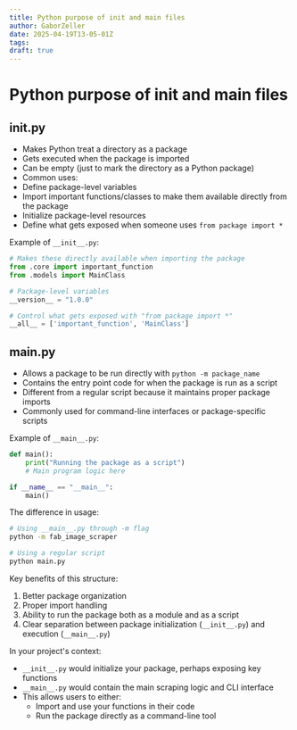 ```yaml
---
title: Python purpose of init and main files
author: GaborZeller
date: 2025-04-19T13-05-01Z
tags:
draft: true
---
```


# Python purpose of init and main files

## **init**.py

- Makes Python treat a directory as a package
- Gets executed when the package is imported
- Can be empty (just to mark the directory as a Python package)
- Common uses:
- Define package-level variables
- Import important functions/classes to make them available directly from the package
- Initialize package-level resources
- Define what gets exposed when someone uses `from package import *`

Example of `__init__.py`:

```python
# Makes these directly available when importing the package
from .core import important_function
from .models import MainClass

# Package-level variables
__version__ = "1.0.0"

# Control what gets exposed with "from package import *"
__all__ = ['important_function', 'MainClass']
```

## **main**.py

- Allows a package to be run directly with `python -m package_name`
- Contains the entry point code for when the package is run as a script
- Different from a regular script because it maintains proper package imports
- Commonly used for command-line interfaces or package-specific scripts

Example of `__main__.py`:

```python
def main():
    print("Running the package as a script")
    # Main program logic here

if __name__ == "__main__":
    main()
```

The difference in usage:

```bash
# Using __main__.py through -m flag
python -m fab_image_scraper

# Using a regular script
python main.py
```

Key benefits of this structure:

1. Better package organization
2. Proper import handling
3. Ability to run the package both as a module and as a script
4. Clear separation between package initialization (`__init__.py`) and execution (`__main__.py`)

In your project's context:

- `__init__.py` would initialize your package, perhaps exposing key functions
- `__main__.py` would contain the main scraping logic and CLI interface
- This allows users to either:
  - Import and use your functions in their code
  - Run the package directly as a command-line tool
